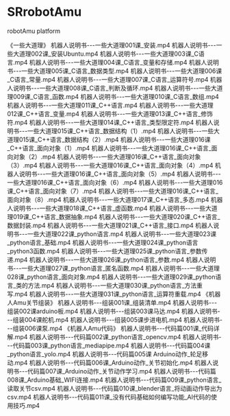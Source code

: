 # SRrobotAmu
 robotAmu platform

《一些大道理》
机器人说明书---一些大道理001课_安装.mp4
机器人说明书---一些大道理002课_安装Ubuntu.mp4
机器人说明书---一些大道理003课_C语言.mp4
机器人说明书---一些大道理004课_C语言_变量和存储.mp4
机器人说明书---一些大道理005课_C语言_数据类型.mp4
机器人说明书---一些大道理006课_C语言_常量.mp4
机器人说明书---一些大道理007课_C语言_运算符号.mp4
机器人说明书---一些大道理008课_C语言_判断及循环.mp4
机器人说明书---一些大道理009课_C语言_函数.mp4
机器人说明书---一些大道理010课_C语言_数组.mp4
机器人说明书---一些大道理011课_C++语言.mp4
机器人说明书---一些大道理012课_C++语言_变量.mp4
机器人说明书---一些大道理013课_C++语言_修饰符.mp4
机器人说明书---一些大道理014课_C++语言_类型限定符.mp4
机器人说明书---一些大道理015课_C++语言_数据结构（1）.mp4
机器人说明书---一些大道理015课_C++语言_数据结构（2）.mp4
机器人说明书---一些大道理016课_C++语言_面向对象（1）.mp4
机器人说明书---一些大道理016课_C++语言_面向对象（2）.mp4
机器人说明书---一些大道理016课_C++语言_面向对象（3）.mp4
机器人说明书---一些大道理016课_C++语言_面向对象（4）.mp4
机器人说明书---一些大道理016课_C++语言_面向对象（5）.mp4
机器人说明书---一些大道理016课_C++语言_面向对象（6）.mp4
机器人说明书---一些大道理016课_C++语言_面向对象（7）.mp4
机器人说明书---一些大道理016课_C++语言_面向对象（8）.mp4
机器人说明书---一些大道理017课_C++语言_多态.mp4
机器人说明书---一些大道理018课_C++语言_虚函数.mp4
机器人说明书---一些大道理019课_C++语言_数据抽象.mp4
机器人说明书---一些大道理020课_C++语言_数据封装.mp4
机器人说明书---一些大道理021课_C++语言_接口.mp4
机器人说明书---一些大道理022课_python语言.mp4
机器人说明书---一些大道理023课_python语言_基础.mp4
机器人说明书---一些大道理024课_python语言_python3函数.mp4
机器人说明书---一些大道理025课_python语言_参数传递.mp4
机器人说明书---一些大道理026课_python语言_参数.mp4
机器人说明书---一些大道理027课_python语言_匿名函数.mp4
机器人说明书---一些大道理028课_python语言_面向对象.mp4
机器人说明书---一些大道理029课_python语言_类的方法.mp4
机器人说明书---一些大道理030课_python语言_方法重写.mp4
机器人说明书---一些大道理031课_python语言_运算符重载.mp4
《机器人Amu关节组装》
机器人说明书---组装001课_组装清单.mp4
机器人说明书---组装002课arduino板.mp4
机器人说明书---组装003课马达.mp4
机器人说明书---组装004课舵机.mp4
机器人说明书---组装005课步进电机.mp4
机器人说明书---组装006课泵.mp4
《机器人Amu代码》
机器人说明书---代码篇001课_代码详解.mp4
机器人说明书---代码篇002课_python语言_opencv.mp4
机器人说明书---代码篇003课_python语言_mediapipe.mp4
机器人说明书---代码篇004课_python语言_yolo.mp4
机器人说明书---代码篇005课 Arduino动作_轮足移动.mp4
机器人说明书---代码篇006课_Arduino动作_关节初始化.mp4
机器人说明书---代码篇007课_Arduino动作_关节动作学习.mp4
机器人说明书---代码篇008课_Arduino基础_WIFI连接.mp4
机器人说明书---代码篇009课_python语言_读取关节csv.mp4
机器人说明书---代码篇010课_blender语言_将动画动作导出为csv.mp4
机器人说明书---代码篇011课_没有代码基础如何编写功能_AI代码的使用技巧.mp4
